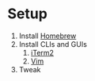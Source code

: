 # Setup

1. Install [Homebrew](https://brew.sh/)
2. Install CLIs and GUIs
    1. [iTerm2](./iTerm2/)
    2. [Vim](./Vim/)
3. Tweak
